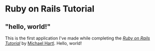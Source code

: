 # Ruby on Rails Tutorial

## "hello, world!"

This is the first application I've made while completing the
[*Ruby on Rails Tutorial*](http://www.railstutorial.org/)
by [Michael Hartl](http://www.michaelhartl.com/). Hello, world!
